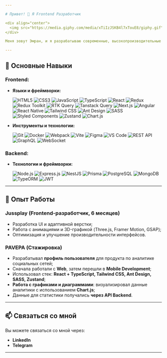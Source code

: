 ```yaml
---

# Привет! 👋 Я Frontend Разработчик

<div align="center">
  <img src="https://media.giphy.com/media/xTiIzJSKB4l7xTouE8/giphy.gif" alt="Hello!" />
</div>

Меня зовут Эмран, и я разрабатываю современные, высокопроизводительные веб-приложения. Мне нравится создавать красивые, удобные и эффективные интерфейсы, следуя передовым практикам веб-разработки.

---
```


## 🚀 Основные Навыки

### **Frontend:**
- **Языки и фреймворки:**
  <p>
    <img src="https://img.shields.io/badge/HTML5-E34F26?style=for-the-badge&logo=html5&logoColor=white" alt="HTML5" />
    <img src="https://img.shields.io/badge/CSS3-1572B6?style=for-the-badge&logo=css3&logoColor=white" alt="CSS3" />
    <img src="https://img.shields.io/badge/JavaScript-F7DF1E?style=for-the-badge&logo=javascript&logoColor=black" alt="JavaScript" />
    <img src="https://img.shields.io/badge/TypeScript-007ACC?style=for-the-badge&logo=typescript&logoColor=white" alt="TypeScript" />
    <img src="https://img.shields.io/badge/React-61DAFB?style=for-the-badge&logo=react&logoColor=black" alt="React" />
    <img src="https://img.shields.io/badge/Redux-764ABC?style=for-the-badge&logo=redux&logoColor=white" alt="Redux" />
    <img src="https://img.shields.io/badge/Redux_Toolkit-764ABC?style=for-the-badge&logo=redux&logoColor=white" alt="Redux Toolkit" />
    <img src="https://img.shields.io/badge/RTK_Query-764ABC?style=for-the-badge&logo=redux&logoColor=white" alt="RTK Query" />
    <img src="https://img.shields.io/badge/Tanstack_Query-FF4154?style=for-the-badge&logo=react-query&logoColor=white" alt="Tanstack Query" />
    <img src="https://img.shields.io/badge/Next.js-000000?style=for-the-badge&logo=nextdotjs&logoColor=white" alt="Next.js" />
    <img src="https://img.shields.io/badge/Angular-DD0031?style=for-the-badge&logo=angular&logoColor=white" alt="Angular" />
    <img src="https://img.shields.io/badge/React_Native-61DAFB?style=for-the-badge&logo=react&logoColor=black" alt="React Native" />
    <img src="https://img.shields.io/badge/Tailwind_CSS-38B2AC?style=for-the-badge&logo=tailwind-css&logoColor=white" alt="Tailwind CSS" />
    <img src="https://img.shields.io/badge/Ant_Design-0170FE?style=for-the-badge&logo=antdesign&logoColor=white" alt="Ant Design" /> 
    <img src="https://img.shields.io/badge/SASS-CC6699?style=for-the-badge&logo=sass&logoColor=white" alt="SASS" /> 
    <img src="https://img.shields.io/badge/Styled_Components-DB7093?style=for-the-badge&logo=styled-components&logoColor=white" alt="Styled Components" />
    <img src="https://img.shields.io/badge/Zustand-545454?style=for-the-badge&logo=zustand&logoColor=white" alt="Zustand" />
    <img src="https://img.shields.io/badge/Chart.js-FF6384?style=for-the-badge&logo=chartdotjs&logoColor=white" alt="Chart.js" />
  </p>
  
- **Инструменты и технологии:**
  <p>
    <img src="https://img.shields.io/badge/Git-F05032?style=for-the-badge&logo=git&logoColor=white" alt="Git" />
    <img src="https://img.shields.io/badge/Docker-2496ED?style=for-the-badge&logo=docker&logoColor=white" alt="Docker" />
    <img src="https://img.shields.io/badge/Webpack-8DD6F9?style=for-the-badge&logo=webpack&logoColor=black" alt="Webpack" />
    <img src="https://img.shields.io/badge/Vite-646CFF?style=for-the-badge&logo=vite&logoColor=white" alt="Vite" />
    <img src="https://img.shields.io/badge/Figma-F24E1E?style=for-the-badge&logo=figma&logoColor=white" alt="Figma" />
    <img src="https://img.shields.io/badge/VS_Code-007ACC?style=for-the-badge&logo=visual-studio-code&logoColor=white" alt="VS Code" />
    <img src="https://img.shields.io/badge/REST_API-02569B?style=for-the-badge&logo=api&logoColor=white" alt="REST API" />
    <img src="https://img.shields.io/badge/GraphQL-E10098?style=for-the-badge&logo=graphql&logoColor=white" alt="GraphQL" />
    <img src="https://img.shields.io/badge/WebSocket-00D1B2?style=for-the-badge&logo=socket.io&logoColor=white" alt="WebSocket" />
  </p>

### **Backend:**
- **Технологии и фреймворки:**
  <p>
    <img src="https://img.shields.io/badge/Node.js-339933?style=for-the-badge&logo=node.js&logoColor=white" alt="Node.js" />
    <img src="https://img.shields.io/badge/Express.js-000000?style=for-the-badge&logo=express&logoColor=white" alt="Express.js" />
    <img src="https://img.shields.io/badge/NestJS-E0234E?style=for-the-badge&logo=nestjs&logoColor=white" alt="NestJS" />
    <img src="https://img.shields.io/badge/Prisma-2D3748?style=for-the-badge&logo=prisma&logoColor=white" alt="Prisma" />
    <img src="https://img.shields.io/badge/PostgreSQL-336791?style=for-the-badge&logo=postgresql&logoColor=white" alt="PostgreSQL" />
    <img src="https://img.shields.io/badge/MongoDB-47A248?style=for-the-badge&logo=mongodb&logoColor=white" alt="MongoDB" />
    <img src="https://img.shields.io/badge/TypeORM-FF5858?style=for-the-badge&logo=typeorm&logoColor=white" alt="TypeORM" />
    <img src="https://img.shields.io/badge/JWT-black?style=for-the-badge&logo=json-web-tokens&logoColor=white" alt="JWT" />
  </p>

---

## 💼 Опыт Работы

### **Jussplay** (Frontend-разработчик, 6 месяцев)
- Разработка UI и адаптивной верстки;
- Работа с анимациями и 3D-графикой (Three.js, Framer Motion, GSAP);
- Оптимизация и улучшение производительности интерфейсов.

### **PAVEPA** (Стажировка)
- Разрабатывал **профиль пользователя** для продукта по аналитике социальных сетей;
- Сначала работали с **Web**, затем перешли в **Mobile Development**;
- Использовал стек: **React + TypeScript, Tailwind CSS, Ant Design, SASS, Zustand**;
- **Работа с графиками и диаграммами**: визуализировал данные аналитики с использованием **Chart.js**;
- Данные для статистики получались **через API Backend**.

---

## 📫 Связаться со мной

Вы можете связаться со мной через:

- **LinkedIn**
- **Telegram**
---
